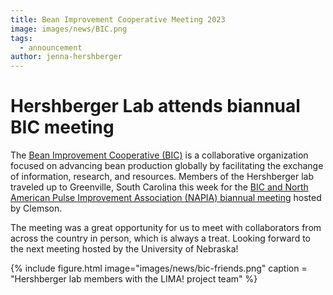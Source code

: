 ```yaml
---
title: Bean Improvement Cooperative Meeting 2023
image: images/news/BIC.png
tags:
  - announcement
author: jenna-hershberger
---
```

<!-- excerpt start -->
# Hershberger Lab attends biannual BIC meeting
The [Bean Improvement Cooperative (BIC)](http://www.bic.uprm.edu) is a collaborative organization focused on advancing bean production globally by facilitating the exchange of information, research, and resources.
Members of the Hershberger lab traveled up to Greenville, South Carolina this week for the [BIC and North American Pulse Improvement Association (NAPIA) biannual meeting](https://www.clemson.edu/cafls/bic-napia/index.html) hosted by Clemson. 
<!-- excerpt end -->
The meeting was a great opportunity for us to meet with collaborators from across the country in person, which is always a treat. Looking forward to the next meeting hosted by the University of Nebraska!

{%
  include figure.html
  image="images/news/bic-friends.png"
  caption = "Hershberger lab members with the LIMA! project team" 
%}
